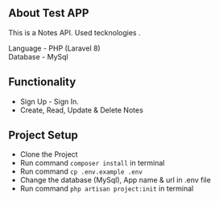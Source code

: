 
## About Test APP

This is a Notes API. Used tecknologies .

Language - PHP (Laravel 8)<br>
Database - MySql<br>

## Functionality

- Sign Up - Sign In.<br>
- Create, Read, Update & Delete Notes<br>

## Project Setup

- Clone the Project<br>
- Run command `composer install` in terminal<br>
- Run command `cp .env.example .env`<br>
- Change the database (MySql), App name & url in .env file<br>
- Run command `php artisan project:init` in terminal<br>
